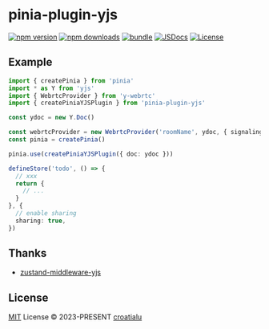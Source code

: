 # pinia-plugin-yjs

[![npm version][npm-version-src]][npm-version-href]
[![npm downloads][npm-downloads-src]][npm-downloads-href]
[![bundle][bundle-src]][bundle-href]
[![JSDocs][jsdocs-src]][jsdocs-href]
[![License][license-src]][license-href]

## Example

``` ts
import { createPinia } from 'pinia'
import * as Y from 'yjs'
import { WebrtcProvider } from 'y-webrtc'
import { createPiniaYJSPlugin } from 'pinia-plugin-yjs'

const ydoc = new Y.Doc()

const webrtcProvider = new WebrtcProvider('roomName', ydoc, { signaling: ['ws://localhost:4444'] })
const pinia = createPinia()

pinia.use(createPiniaYJSPlugin({ doc: ydoc }))

defineStore('todo', () => {
  // xxx
  return {
    // ...
  }
}, {
  // enable sharing
  sharing: true,
})
```

## Thanks

- [zustand-middleware-yjs](https://github.com/joebobmiles/zustand-middleware-yjs)

## License

[MIT](./LICENSE) License © 2023-PRESENT [croatialu](https://github.com/croatialu)

<!-- Badges -->

[npm-version-src]: https://img.shields.io/npm/v/pinia-plugin-yjs?style=flat&colorA=080f12&colorB=1fa669
[npm-version-href]: https://npmjs.com/package/pinia-plugin-yjs
[npm-downloads-src]: https://img.shields.io/npm/dm/pinia-plugin-yjs?style=flat&colorA=080f12&colorB=1fa669
[npm-downloads-href]: https://npmjs.com/package/pinia-plugin-yjs
[bundle-src]: https://img.shields.io/bundlephobia/minzip/pinia-plugin-yjs?style=flat&colorA=080f12&colorB=1fa669&label=minzip
[bundle-href]: https://bundlephobia.com/result?p=pinia-plugin-yjs
[license-src]: https://img.shields.io/github/license/antfu/pinia-plugin-yjs.svg?style=flat&colorA=080f12&colorB=1fa669
[license-href]: https://github.com/antfu/pinia-plugin-yjs/blob/main/LICENSE
[jsdocs-src]: https://img.shields.io/badge/jsdocs-reference-080f12?style=flat&colorA=080f12&colorB=1fa669
[jsdocs-href]: https://www.jsdocs.io/package/pinia-plugin-yjs
